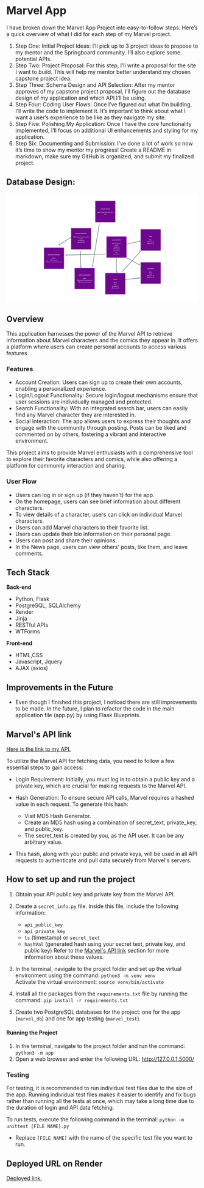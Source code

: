 # Marvel App

I have broken down the Marvel App Project into easy-to-follow steps. Here’s a quick overview of what I did for each step of my Marvel project.

1. Step One: Initial Project Ideas: I’ll pick up to 3 project ideas to propose to my mentor and the Springboard community. I’ll also explore some potential APIs.
2. Step Two: Project Proposal: For this step, I’ll write a proposal for the site I want to build. This will help my mentor better understand my chosen capstone project idea.
3. Step Three: Schema Design and API Selection: After my mentor approves of my capstone project proposal, I’ll figure out the database design of my application and which API I’ll be using.
4. Step Four: Coding User Flows: Once I’ve figured out what I’m building, I’ll write the code to implement it. It’s important to think about what I want a user’s experience to be like as they navigate my site.
5. Step Five: Polishing My Application: Once I have the core functionality implemented, I’ll focus on additional UI enhancements and styling for my application.
6. Step Six: Documenting and Submission: I’ve done a lot of work so now it’s time to show my mentor my progress! Create a README in markdown, make sure my GitHub is organized, and submit my finalized project.

## Database Design:

![Database schema](Capstone-Project-database-schema.png)

## Overview

This application harnesses the power of the Marvel API to retrieve information about Marvel characters and the comics they appear in. It offers a platform where users can create personal accounts to access various features.

### Features

- Account Creation: Users can sign up to create their own accounts, enabling a personalized experience.
- Login/Logout Functionality: Secure login/logout mechanisms ensure that user sessions are individually managed and protected.
- Search Functionality: With an integrated search bar, users can easily find any Marvel character they are interested in.
- Social Interaction: The app allows users to express their thoughts and engage with the community through posting. Posts can be liked and commented on by others, fostering a vibrant and interactive environment.

This project aims to provide Marvel enthusiasts with a comprehensive tool to explore their favorite characters and comics, while also offering a platform for community interaction and sharing.

### User Flow

- Users can log in or sign up (if they haven't) for the app.
- On the homepage, users can see brief information about different characters.
- To view details of a character, users can click on individual Marvel characters.
- Users can add Marvel characters to their favorite list.
- Users can update their bio information on their personal page.
- Users can post and share their opinions.
- In the News page, users can view others' posts, like them, and leave comments.

## Tech Stack

**Back-end**

- Python, Flask
- PostgreSQL, SQLAlchemy
- Render
- Jinja
- RESTful APIs
- WTForms

**Front-end**

- HTML,CSS
- Javascript, Jquery
- AJAX (axios)

## Improvements in the Future
- Even though I finished this project, I noticed there are still improvements to be made. In the future, I plan to refactor the code in the main application file (app.py) by using Flask Blueprints.

## Marvel's API link

[Here is the link to my API.](https://developer.marvel.com/docs)

To utilize the Marvel API for fetching data, you need to follow a few essential steps to gain access:

- Login Requirement: Initially, you must log in to obtain a public key and a private key, which are crucial for making requests to the Marvel API.

- Hash Generation: To ensure secure API calls, Marvel requires a hashed value in each request. To generate this hash:

  - Visit MD5 Hash Generator.
  - Create an MD5 hash using a combination of secret_text, private_key, and public_key.
  - The secret_text is created by you, as the API user. It can be any arbitrary value.

- This hash, along with your public and private keys, will be used in all API requests to authenticate and pull data securely from Marvel's servers.

## How to set up and run the project

1. Obtain your API public key and private key from the Marvel API.
2. Create a `secret_info.py` file. Inside this file, include the following information:

   - `api_public_key`
   - `api_private_key`
   - `ts` (timestamp) or `secret_text`
   - `hashVal` (generated hash using your secret text, private key, and public key)
     Refer to the [Marvel's API link](https://developer.marvel.com/docs) section for more information about these values.

3. In the terminal, navigate to the project folder and set up the virtual environment using the command: `python3 -m venv venv`  
   Activate the virtual environment: `source venv/bin/activate`

4. Install all the packages from the `requirements.txt` file by running the command: `pip install -r requirements.txt`

5. Create two PostgreSQL databases for the project: one for the app (`marvel_db`) and one for app testing (`marvel_test`).

#### Running the Project

1. In the terminal, navigate to the project folder and run the command: `python3 -m app`
2. Open a web browser and enter the following URL: http://127.0.0.1:5000/

### Testing

For testing, it is recommended to run individual test files due to the size of the app. Running individual test files makes it easier to identify and fix bugs rather than running all the tests at once, which may take a long time due to the duration of login and API data fetching.

To run tests, execute the following command in the terminal: `python -m unittest [FILE NAME].py`

- Replace `[FILE NAME]` with the name of the specific test file you want to run.

## Deployed URL on Render

[Deployed link.](https://capstone-project1-render.onrender.com)
